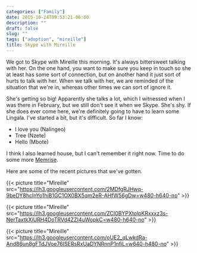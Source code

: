 ```yaml
---
categories: ["Family"]
date: 2015-10-24T09:53:21-06:00
description: ""
draft: false
slug: ""
tags: ["adoption", "mireille"]
title: Skype with Mireille
---
```


We got to Skype with Mireille this morning. It's always bittersweet talking
with her. On the one hand, you want to make sure you keep in touch so she at
least has some sort of connection, but on another hand it just sort of hurts
to talk with her. When we talk with her, we are reminded of the situation that
we're in, whereas other times we can sort of ignore it.

She's getting so big! Apparently she talks a lot, which I witnessed when I
was there in February, but we still don't see it when we Skype. She's shy.
If she does ever come here, we're definitely going to have to learn some
Lingala. I've started a bit, but it's difficult. So far I know:

* I love you (Nalingeo)
* Tree (Nzete)
* Hello (Mbote)

I think I also learned house, but I can't remember it right now. Time to do
some more [Memrise](https://www.memrise.com/).

Here are some of the recent pictures that we've gotten.

{{< picture title="Mireille" src="https://lh3.googleusercontent.com/2MDfgRJHwq-9beDY8hclnYo1hiB1GC1OX0BX5qm2eR-AHfW56gDw=w480-h640-no" >}}

{{< picture title="Mireille" src="https://lh3.googleusercontent.com/ZCI0BYPXtolpKRxxxz3s-NerTaxtkXiURH4DoTRVd4ZZI4uWopkC=w480-h640-no" >}}

{{< picture title="Mireille" src="https://lh3.googleusercontent.com/oUE2_qLwkdRa-And86un8gFTdJVoe76ISERsRxUaDYNRnnP1nfiL=w640-h480-no" >}}
